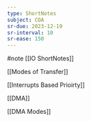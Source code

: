 ```yaml
---
type: ShortNotes
subject: COA
sr-due: 2023-12-19
sr-interval: 10
sr-ease: 150
---
```

#note
[[IO ShortNotes]]

[[Modes of Transfer]] 

[[Interrupts Based Prioirty]]

[[DMA]]
    
[[DMA Modes]]